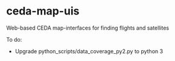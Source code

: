 # ceda-map-uis
Web-based CEDA map-interfaces for finding flights and satellites

To do:
 - Upgrade python_scripts/data_coverage_py2.py to python 3
